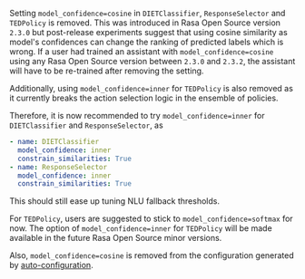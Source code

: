 Setting `model_confidence=cosine` in `DIETClassifier`, `ResponseSelector` and `TEDPolicy` is removed. This was introduced in Rasa Open Source version `2.3.0` but post-release experiments suggest that using cosine similarity as model's confidences can change the ranking of predicted labels which is wrong. If a user had trained an assistant with `model_confidence=cosine` using any Rasa Open Source version between `2.3.0` and `2.3.2`, the assistant will have to be re-trained after removing the setting.

Additionally, using `model_confidence=inner` for `TEDPolicy` is also removed as it currently breaks the action selection logic in the ensemble of policies.

Therefore, it is now recommended to try `model_confidence=inner` for `DIETClassifier` and `ResponseSelector`, as
```yaml
- name: DIETClassifier
  model_confidence: inner
  constrain_similarities: True
- name: ResponseSelector
  model_confidence: inner
  constrain_similarities: True
```
This should still ease up tuning NLU fallback thresholds.

For `TEDPolicy`, users are suggested to stick to `model_confidence=softmax` for now. The option of `model_confidence=inner` for `TEDPolicy` will be made available in the future Rasa Open Source minor versions.

Also, `model_confidence=cosine` is removed from the configuration generated by [auto-configuration](model-configuration.mdx#suggested-config). 